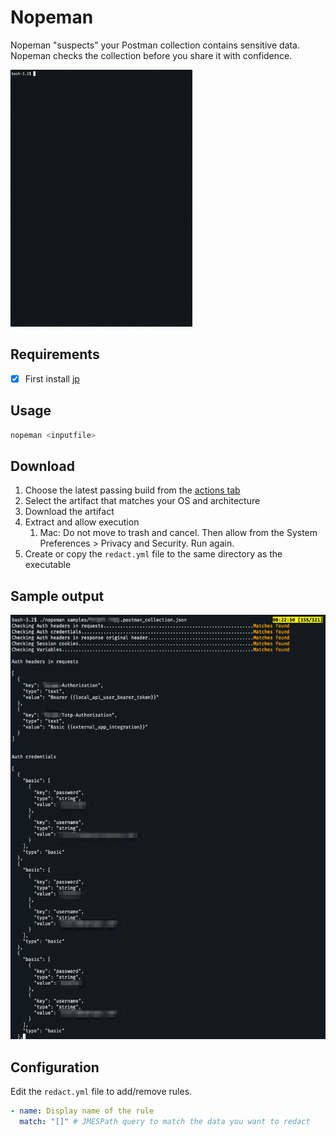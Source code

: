 # Nopeman

Nopeman "suspects" your Postman collection contains sensitive data.  
Nopeman checks the collection before you share it with confidence.

![Nopeman in action](screen.gif)

## Requirements

- [x] First install [jp](https://github.com/jmespath/jp#installing)

## Usage

```bash
nopeman <inputfile>
```

## Download

1. Choose the latest passing build from the [actions tab](https://github.com/aldnav/nopeman/actions)
2. Select the artifact that matches your OS and architecture
3. Download the artifact
4. Extract and allow execution
    1. Mac: Do not move to trash and cancel. Then allow from the System Preferences > Privacy and Security. Run again.
5. Create or copy the `redact.yml` file to the same directory as the executable

## Sample output

![Sample output](sample_run.png)

## Configuration

Edit the `redact.yml` file to add/remove rules.

```yaml
- name: Display name of the rule
  match: "[]" # JMESPath query to match the data you want to redact
```
